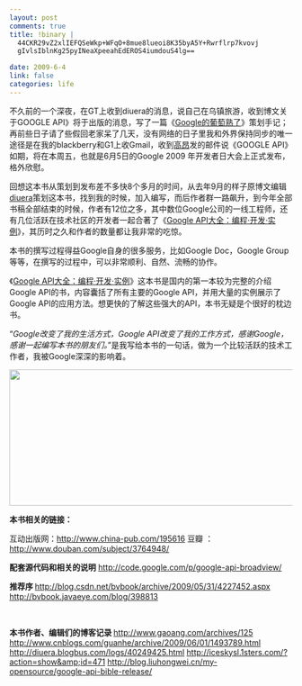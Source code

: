 ```yaml
--- 
layout: post
comments: true
title: !binary |
  44CKR29vZ2xlIEFQSeWkp+WFqO+8mue8lueoi8K35byA5Y+Rwrflrp7kvovj
  gIvlsIblnKg25pyINeaXpeeahEdEROS4iumdouS4lg==

date: 2009-6-4
link: false
categories: life
---
```

不久前的一个深夜，在GT上收到diuera的消息，说自己在乌镇旅游，收到博文关于GOOGLE API》将于出版的消息，写了一篇《<a href="http://diuera.blogbus.com/logs/40249425.html">Google的葡萄熟了</a>》策划手记；再前些日子请了些假回老家呆了几天，没有网络的日子里我和外界保持同步的唯一途径是在我的blackberry和G1上收Gmail，收到<a href="http://www.gaoang.com">高昂</a>发的邮件说《GOOGLE API》如期，将在本周五，也就是6月5日的Google 2009 年开发者日大会上正式发布，格外欣慰。

回想这本书从策划到发布差不多快8个多月的时间，从去年9月的样子原博文编辑<a href="http://diuera.blogbus.com">diuera</a>策划这本书，找到我的时候，加入编写，而后作者群一路飙升，到今年全部书稿全部结束的时候，作者有12位之多，其中数位Google公司的一线工程师，还有几位活跃在技术社区的开发者一起合著了《<a href="http://iceskysl.1sters.com/?action=show&amp;id=471">Google API大全：编程·开发·实例</a>》，其历时之久和作者的数量都让我非常的吃惊。

本书的撰写过程得益Google自身的很多服务，比如Google Doc，Google Group等等，在撰写的过程中，可以非常顺利、自然、流畅的协作。

《<a href="http://iceskysl.1sters.com/?action=show&amp;id=471">Google API大全：编程·开发·实例</a>》这本书是国内的第一本较为完整的介绍Google API的书，内容囊括了所有主要的Google API，并用大量的实例展示了Google API的应用方法。想更快的了解这些强大的API，本书无疑是个很好的枕边书。

“<em>Google改变了我的生活方式，Google API改变了我的工作方式，感谢Google，感谢一起编写本书的朋友们。</em>”是我写给本书的一句话，做为一个比较活跃的技术工作者，我被Google深深的影响着。

<img src="http://lh5.ggpht.com/_GiZR7A3zZ6s/Sia51WvlE2I/AAAAAAAAEQU/SuK_QyEmh9g/s400/%E5%B0%81%E9%9D%A2.jpg" alt="" width="595" height="242" />

<strong>本书相关的链接：</strong>

互动出版网：<a href="http://www.china-pub.com/195616 ">http://www.china-pub.com/195616 </a>
豆瓣 ：<a href="http://www.douban.com/subject/3764948/ ">http://www.douban.com/subject/3764948/ </a>

<strong>配套源代码和相关的说明</strong>
<a href="http://code.google.com/p/google-api-broadview/ ">http://code.google.com/p/google-api-broadview/ </a>

<strong>推荐序 </strong>
<a href="http://blog.csdn.net/bvbook/archive/2009/05/31/4227452.aspx ">http://blog.csdn.net/bvbook/archive/2009/05/31/4227452.aspx </a>
<a href="http://bvbook.javaeye.com/blog/398813 ">http://bvbook.javaeye.com/blog/398813 </a>

&nbsp;

<strong>本书作者、编辑们的博客记录
</strong><a href="http://www.gaoang.com/archives/125">http://www.gaoang.com/archives/125</a>
<a href="http://www.cnblogs.com/guanhe/archive/2009/06/01/1493789.html">http://www.cnblogs.com/guanhe/archive/2009/06/01/1493789.html</a>
<a href="http://diuera.blogbus.com/logs/40249425.html">http://diuera.blogbus.com/logs/40249425.html</a>
<a href="http://iceskysl.1sters.com/?action=show&amp;id=471">http://iceskysl.1sters.com/?action=show&amp;id=471</a>
<a href="http://blog.liuhongwei.cn/my-opensource/google-api-bible-release/">http://blog.liuhongwei.cn/my-opensource/google-api-bible-release/</a>

&nbsp;

&nbsp;
